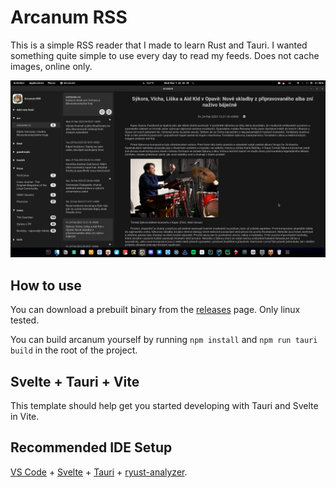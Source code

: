 # Arcanum RSS

This is a simple RSS reader that I made to learn Rust and Tauri. I wanted something quite simple to use every day to read my feeds. Does not cache images, online only.

![img](screen.png)

## How to use
You can download a prebuilt binary from the [releases](https://github.com/dhonus/arcanum/releases) page. Only linux tested. 

You can build arcanum yourself by running `npm install` and `npm run tauri build` in the root of the project.

## Svelte + Tauri + Vite
This template should help get you started developing with Tauri and Svelte in Vite.

## Recommended IDE Setup

[VS Code](https://code.visualstudio.com/) + [Svelte](https://marketplace.visualstudio.com/items?itemName=svelte.svelte-vscode) + [Tauri](https://marketplace.visualstudio.com/items?itemName=tauri-apps.tauri-vscode) + [ryust-analyzer](https://marketplace.visualstudio.com/items?itemName=rust-lang.rust-analyzer).

